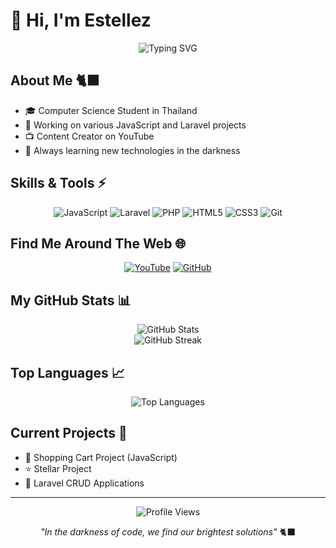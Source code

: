# 🐾 Hi, I'm Estellez

<div align="center">
  <img src="https://readme-typing-svg.demolab.com?font=Fira+Code&size=22&duration=3000&pause=1000&color=9745F5&center=true&vCenter=true&width=440&lines=Computer+Science+Student+🎓;Black+Cat+Themed+Developer+🐈‍⬛;Coding+Through+The+Night+🌙" alt="Typing SVG" />
</div>

## About Me 🐈‍⬛
- 🎓 Computer Science Student in Thailand
- 🌙 Working on various JavaScript and Laravel projects
- 📺 Content Creator on YouTube
- 🌱 Always learning new technologies in the darkness

## Skills & Tools ⚡
<div align="center">
  
![JavaScript](https://img.shields.io/badge/-JavaScript-333333?style=for-the-badge&logo=javascript&logoColor=F7DF1E)
![Laravel](https://img.shields.io/badge/-Laravel-333333?style=for-the-badge&logo=laravel&logoColor=FF2D20)
![PHP](https://img.shields.io/badge/-PHP-333333?style=for-the-badge&logo=php&logoColor=777BB4)
![HTML5](https://img.shields.io/badge/-HTML5-333333?style=for-the-badge&logo=html5&logoColor=E34F26)
![CSS3](https://img.shields.io/badge/-CSS3-333333?style=for-the-badge&logo=css3&logoColor=1572B6)
![Git](https://img.shields.io/badge/-Git-333333?style=for-the-badge&logo=git&logoColor=F05032)
</div>

## Find Me Around The Web 🌐
<div align="center">
  
[![YouTube](https://img.shields.io/badge/-YouTube-333333?style=for-the-badge&logo=youtube&logoColor=FF0000)](https://youtube.com/@your-channel)
[![GitHub](https://img.shields.io/badge/-GitHub-333333?style=for-the-badge&logo=github&logoColor=white)](https://github.com/L4ncelotz)
</div>

## My GitHub Stats 📊
<div align="center">
  <img src="https://github-readme-stats.vercel.app/api?username=L4ncelotz&show_icons=true&theme=midnight-purple" alt="GitHub Stats" />
</div>

<div align="center">
  <img src="https://github-readme-streak-stats.herokuapp.com/?user=L4ncelotz&theme=midnight-purple" alt="GitHub Streak" />
</div>

## Top Languages 📈
<div align="center">
  <img src="https://github-readme-stats.vercel.app/api/top-langs/?username=L4ncelotz&layout=compact&theme=midnight-purple" alt="Top Languages" />
</div>

## Current Projects 🌙
- 🛒 Shopping Cart Project (JavaScript)
- ⭐ Stellar Project
- 🔧 Laravel CRUD Applications

---
<div align="center">
  
  ![Profile Views](https://komarev.com/ghpvc/?username=L4ncelotz&color=9745F5)
  
  *"In the darkness of code, we find our brightest solutions"* 🐈‍⬛
</div>
